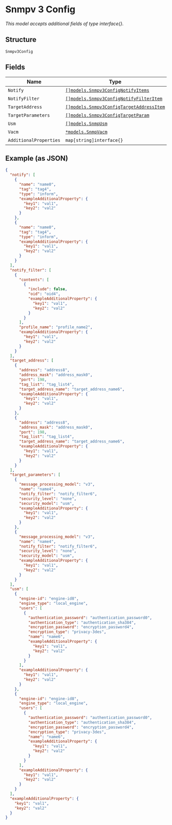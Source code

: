 
# Snmpv 3 Config

*This model accepts additional fields of type interface{}.*

## Structure

`Snmpv3Config`

## Fields

| Name | Type | Tags | Description |
|  --- | --- | --- | --- |
| `Notify` | [`[]models.Snmpv3ConfigNotifyItems`](../../doc/models/snmpv-3-config-notify-items.md) | Optional | - |
| `NotifyFilter` | [`[]models.Snmpv3ConfigNotifyFilterItem`](../../doc/models/snmpv-3-config-notify-filter-item.md) | Optional | - |
| `TargetAddress` | [`[]models.Snmpv3ConfigTargetAddressItem`](../../doc/models/snmpv-3-config-target-address-item.md) | Optional | - |
| `TargetParameters` | [`[]models.Snmpv3ConfigTargetParam`](../../doc/models/snmpv-3-config-target-param.md) | Optional | - |
| `Usm` | [`[]models.SnmpUsm`](../../doc/models/snmp-usm.md) | Optional | - |
| `Vacm` | [`*models.SnmpVacm`](../../doc/models/snmp-vacm.md) | Optional | - |
| `AdditionalProperties` | `map[string]interface{}` | Optional | - |

## Example (as JSON)

```json
{
  "notify": [
    {
      "name": "name0",
      "tag": "tag4",
      "type": "inform",
      "exampleAdditionalProperty": {
        "key1": "val1",
        "key2": "val2"
      }
    },
    {
      "name": "name0",
      "tag": "tag4",
      "type": "inform",
      "exampleAdditionalProperty": {
        "key1": "val1",
        "key2": "val2"
      }
    }
  ],
  "notify_filter": [
    {
      "contents": [
        {
          "include": false,
          "oid": "oid4",
          "exampleAdditionalProperty": {
            "key1": "val1",
            "key2": "val2"
          }
        }
      ],
      "profile_name": "profile_name2",
      "exampleAdditionalProperty": {
        "key1": "val1",
        "key2": "val2"
      }
    }
  ],
  "target_address": [
    {
      "address": "address8",
      "address_mask": "address_mask0",
      "port": 198,
      "tag_list": "tag_list4",
      "target_address_name": "target_address_name6",
      "exampleAdditionalProperty": {
        "key1": "val1",
        "key2": "val2"
      }
    },
    {
      "address": "address8",
      "address_mask": "address_mask0",
      "port": 198,
      "tag_list": "tag_list4",
      "target_address_name": "target_address_name6",
      "exampleAdditionalProperty": {
        "key1": "val1",
        "key2": "val2"
      }
    }
  ],
  "target_parameters": [
    {
      "message_processing_model": "v3",
      "name": "name4",
      "notify_filter": "notify_filter6",
      "security_level": "none",
      "security_model": "usm",
      "exampleAdditionalProperty": {
        "key1": "val1",
        "key2": "val2"
      }
    },
    {
      "message_processing_model": "v3",
      "name": "name4",
      "notify_filter": "notify_filter6",
      "security_level": "none",
      "security_model": "usm",
      "exampleAdditionalProperty": {
        "key1": "val1",
        "key2": "val2"
      }
    }
  ],
  "usm": [
    {
      "engine-id": "engine-id8",
      "engine_type": "local_engine",
      "users": [
        {
          "authentication_password": "authentication_password0",
          "authentication_type": "authentication_sha384",
          "encryption_password": "encryption_password4",
          "encryption_type": "privacy-3des",
          "name": "name6",
          "exampleAdditionalProperty": {
            "key1": "val1",
            "key2": "val2"
          }
        }
      ],
      "exampleAdditionalProperty": {
        "key1": "val1",
        "key2": "val2"
      }
    },
    {
      "engine-id": "engine-id8",
      "engine_type": "local_engine",
      "users": [
        {
          "authentication_password": "authentication_password0",
          "authentication_type": "authentication_sha384",
          "encryption_password": "encryption_password4",
          "encryption_type": "privacy-3des",
          "name": "name6",
          "exampleAdditionalProperty": {
            "key1": "val1",
            "key2": "val2"
          }
        }
      ],
      "exampleAdditionalProperty": {
        "key1": "val1",
        "key2": "val2"
      }
    }
  ],
  "exampleAdditionalProperty": {
    "key1": "val1",
    "key2": "val2"
  }
}
```

